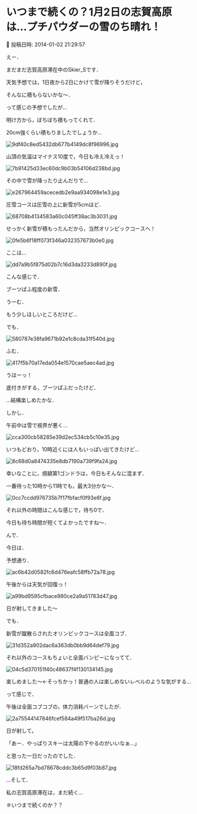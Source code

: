 # いつまで続くの？1月2日の志賀高原は…プチパウダーの雪のち晴れ！

📅 投稿日時: 2014-01-02 21:29:57

えー．


まだまだ志賀高原滞在中のSkier_Sです．





天気予想では，1日夜から2日にかけて雪が降りそうだけど，


そんなに積もらないかな～．


って感じの予想でしたが…





明け方から，ぼちぼち積もってくれて．


20cm強くらい積もりましたでしょうか…




![9df40c8ed5432db677b4149dc8f96996.jpg](images/9df40c8ed5432db677b4149dc8f96996.jpg)







山頂の気温はマイナス10度で，今日も冷え冷えっ！




![7b91425d33ec60dc9b03b54106d238bd.jpg](images/7b91425d33ec60dc9b03b54106d238bd.jpg)




その中で雪が降ったり止んだりで…




![e267964459acecedb2e9aa934098e1e3.jpg](images/e267964459acecedb2e9aa934098e1e3.jpg)




圧雪コースは圧雪の上に新雪が5cmほど．




![68708b4134583a60c045ff38ac3b3031.jpg](images/68708b4134583a60c045ff38ac3b3031.jpg)







せっかく新雪が積もったんだから，当然オリンピックコースへ！




![0fe5b6f18ff073f346a032357673b0e0.jpg](images/0fe5b6f18ff073f346a032357673b0e0.jpg)




ここは…




![dd7a9b5f875d02b7c16d3da3233d890f.jpg](images/dd7a9b5f875d02b7c16d3da3233d890f.jpg)




こんな感じで．


ブーツぱふ程度の新雪．


うーむ．


もう少しほしいところだけど…


でも．




![580787e38fa9671b92e1c8cda31f540d.jpg](images/580787e38fa9671b92e1c8cda31f540d.jpg)




ふむ．




![417f5b70a17eda054e1570cae5aec4ad.jpg](images/417f5b70a17eda054e1570cae5aec4ad.jpg)




うほーっ！


底付きがする，ブーツぱふだったけど．


…結構楽しめたかな．





しかし．


午前中は雪で視界が悪く…




![cca300cb58285e39d2ec534cb5c10e35.jpg](images/cca300cb58285e39d2ec534cb5c10e35.jpg)




いつもどおり，10時近くには人もいっぱい出てきたけど…




![8c68d0a8474335e8db7190a739f9fa24.jpg](images/8c68d0a8474335e8db7190a739f9fa24.jpg)




幸いなことに，焼額第1ゴンドラは，今日もそんなに混まず．


一番待った10時から11時でも，最大3分かな～．




![0cc7ccdd976735b7f17fbfacf0f93e6f.jpg](images/0cc7ccdd976735b7f17fbfacf0f93e6f.jpg)




それ以外の時間はこんな感じで，待ち0で．


今日も待ち時間が短くてよかったですね～．





んで．


今日は．


予想通り．




![ac6b42d0582fc6d476eafc58ffb72a78.jpg](images/ac6b42d0582fc6d476eafc58ffb72a78.jpg)




午後からは天気が回復っ！




![a99bd9595cfbace980ce2a9a51783d47.jpg](images/a99bd9595cfbace980ce2a9a51783d47.jpg)




日が射してきました～


でも．


新雪が蹴散らされたオリンピックコースは全面コブ．




![31d352a902dac6a363db0bb9d64def79.jpg](images/31d352a902dac6a363db0bb9d64def79.jpg)




それ以外のコースもちょいと全面バンピーになってて．




![04c5d370151f40c48637f4f130134145.jpg](images/04c5d370151f40c48637f4f130134145.jpg)




楽しめました～←そっちかっ！普通の人は楽しめないレベルのような気がする…





って感じで．


午後は全面コブコブの，体力消耗バーンでしたが．




![2a75544147846fcef584a49f517ba26d.jpg](images/2a75544147846fcef584a49f517ba26d.jpg)




日が射して，


「あー．やっぱりスキーは太陽の下やるのがいいなぁ…」


と思った一日だったのでした．




![18fd265a7bd78678cddc3b65d9f03b87.jpg](images/18fd265a7bd78678cddc3b65d9f03b87.jpg)







…そして．


私の志賀高原滞在は，まだ続く…


＃いつまで続くのか？？
